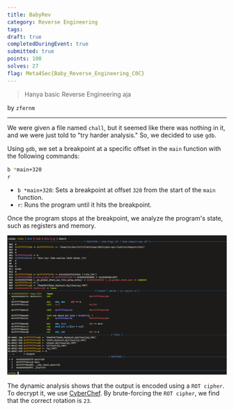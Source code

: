 ```yaml
---
title: BabyRev
category: Reverse Engineering
tags: 
draft: true
completedDuringEvent: true
submitted: true
points: 100
solves: 27
flag: Meta4Sec{Baby_Reverse_Engineering_C0C}
---
```


> Hanya basic Reverse Engineering aja

by `zfernm`

---

We were given a file named `chall`, but it seemed like there was nothing in it, and we were just told to "try harder analysis." So, we decided to use `gdb`.

Using `gdb`, we set a breakpoint at a specific offset in the `main` function with the following commands:

```bash
b *main+320
r
```

- `b *main+320`: Sets a breakpoint at offset `320` from the start of the `main` function.
- `r`: Runs the program until it hits the breakpoint.

Once the program stops at the breakpoint, we analyze the program's state, such as registers and memory.

![alt text](image.png)

The dynamic analysis shows that the output is encoded using a `ROT cipher`. To decrypt it, we use [CyberChef](https://gchq.github.io/CyberChef/). By brute-forcing the `ROT cipher`, we find that the correct rotation is `23`.
